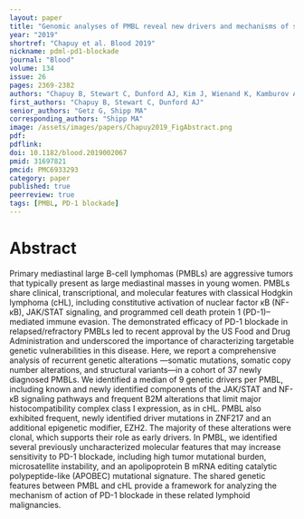 ```yaml
---
layout: paper
title: "Genomic analyses of PMBL reveal new drivers and mechanisms of sensitivity to PD-1 blockade"
year: "2019"
shortref: "Chapuy et al. Blood 2019"
nickname: pdml-pd1-blockade
journal: "Blood"
volume: 134
issue: 26
pages: 2369-2382
authors: "Chapuy B, Stewart C, Dunford AJ, Kim J, Wienand K, Kamburov A, Griffin GK, Chen PH, Lako A, Redd RA, Cote CM, Ducar MD, Thorner AR, Rodig SJ, Getz G, Shipp MA"
first_authors: "Chapuy B, Stewart C, Dunford AJ"
senior_authors: "Getz G, Shipp MA"
corresponding_authors: "Shipp MA"
image: /assets/images/papers/Chapuy2019_FigAbstract.png
pdf:
pdflink:
doi: 10.1182/blood.2019002067
pmid: 31697821
pmcid: PMC6933293
category: paper
published: true
peerreview: true
tags: [PMBL, PD-1 blockade]
---
```


# Abstract

Primary mediastinal large B-cell lymphomas (PMBLs) are aggressive tumors that typically present as large mediastinal masses in young women. PMBLs share clinical, transcriptional, and molecular features with classical Hodgkin lymphoma (cHL), including constitutive activation of nuclear factor κB (NF-κB), JAK/STAT signaling, and programmed cell death protein 1 (PD-1)–mediated immune evasion. The demonstrated efficacy of PD-1 blockade in relapsed/refractory PMBLs led to recent approval by the US Food and Drug Administration and underscored the importance of characterizing targetable genetic vulnerabilities in this disease. Here, we report a comprehensive analysis of recurrent genetic alterations —somatic mutations, somatic copy number alterations, and structural variants—in a cohort of 37 newly diagnosed PMBLs. We identified a median of 9 genetic drivers per PMBL, including known and newly identified components of the JAK/STAT and NF-κB signaling pathways and frequent B2M alterations that limit major histocompatibility complex class I expression, as in cHL. PMBL also exhibited frequent, newly identified driver mutations in ZNF217 and an additional epigenetic modifier, EZH2. The majority of these alterations were clonal, which supports their role as early drivers. In PMBL, we identified several previously uncharacterized molecular features that may increase sensitivity to PD-1 blockade, including high tumor mutational burden, microsatellite instability, and an apolipoprotein B mRNA editing catalytic polypeptide-like (APOBEC) mutational signature. The shared genetic features between PMBL and cHL provide a framework for analyzing the mechanism of action of PD-1 blockade in these related lymphoid malignancies.
